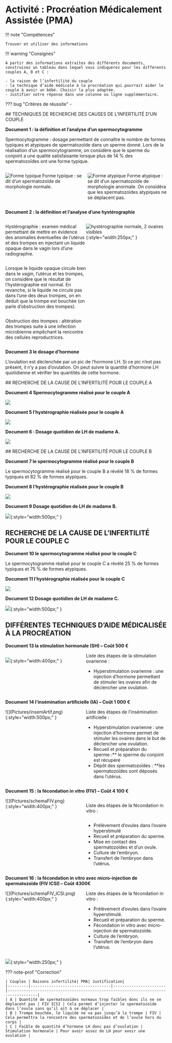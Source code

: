 # Activité : Procréation Médicalement Assistée (PMA)

!!! note "Compétences"

    Trouver et utiliser des informations 

!!! warning "Consignes"

    À partir des informations extraites des différents documents, construisez un tableau dans lequel vous indiquerez pour les différents couples A, B et C :

    - la raison de l’infertilité du couple 
    - la technique d’aide médicale à la procréation qui pourrait aider le couple à avoir un bébé. Choisir la plus adaptée. 
    - Justifier votre réponse dans une colonne ou ligne supplémentaire.

    
??? bug "Critères de réussite"
    - 

<div markdown style="page-break-after: always;">

## TECHNIQUES DE RECHERCHE DES CAUSES DE L’INFERTILITÉ D’UN COUPLE

**Document 1 : la définition et l’analyse d’un spermocytogramme**


Spermocytogramme : dosage permettant de connaître le nombre de formes typiques et atypiques de spermatozoïde dans un sperme donné.
Lors de la réalisation d’un spermocytogramme, on considère que le sperme du conjoint a une qualité satisfaisante lorsque plus de 14 % des spermatozoïdes ont une forme typique.

<div markdown style="display:flex; flex-direction: row">

<div markdown style="display:flex; flex: 1 1 0; flex-direction: column;padding-right:5px;" >

![Forme typique](Pictures/spzTypique.png)
Forme typique : se dit d’un spermatozoïde de morphologie normale.
</div>

<div markdown style="display:flex; flex: 1 1 0;  flex-direction: column; padding-left:5px;" >

![Forme atypique](Pictures/spzAtypique.png)
Forme atypique : se dit d’un spermatozoïde de morphologie anormale. On considéra que les spermatozoïdes atypiques ne se déplacent pas.

</div>
</div>

**Document 2 : la définition et l’analyse d’une hystérographie**

<div markdown style="display:flex; flex-direction: row" >
<div markdown style="display:flex; flex-direction: column; flex: 1 1 0;" >


Hystérographie : examen médical permettant de mettre en évidence des anomalies éventuelles de l’utérus et des trompes en injectant un liquide opaque dans le vagin lors d’une radiographie.


Lorsque le liquide opaque circule bien dans le vagin, l’utérus et les trompes, on considère que le résultat de l’hystérographie est normal. En revanche, si le liquide ne circule pas dans l’une des deux trompes, on en déduit que la trompe est bouchée (on parle d’obstruction des
trompes).

Obstruction des trompes : altération des trompes suite à une infection microbienne empêchant la rencontre des cellules reproductrices.

</div>

<div markdown style="display:flex; flex-direction: column; flex: 1 1 0;" >


![hystérographie normale, 2 ovaires visibles](Pictures/histerioNormal.png){:style="width:250px;"  }
</div>
</div>

**Document 3 le dosage d’hormone**

L’ovulation est déclenchée par un pic de l’hormone LH. Si ce pic n’est
pas présent, il n’y a pas d’ovulation. On peut suivre la quantité
d’hormone LH quotidienne et vérifier les quantités de cette hormone.

</div>
<div markdown style="page-break-after: always;">

## RECHERCHE DE LA CAUSE DE L’INFERTILITÉ POUR LE COUPLE A

**Document 4 Spermocytogramme réalisé pour le couple A**

![](Pictures/coupleASpermocytogramme.jpg)

**Document 5 l’hystérographie réalisée pour le couple A**

![](Pictures/coupleAHisterio.jpg)


**Document 6 : Dosage quotidien de LH de madame A.**

![](Pictures/coupleAdosageLH.png)

</div>
<div markdown style="page-break-after: always;">


## RECHERCHE DE LA CAUSE DE L’INFERTILITÉ POUR LE COUPLE B

**Document 7 le spermocytogramme réalisé pour le couple B**

Le spermocytogramme réalisé pour le couple B a révélé 18 % de formes typiques et 82 % de formes atypiques.

**Document 8 l’hystérographie réalisée pour le couple B**

![](Pictures/coupleBHisterio.png)

**Document 9 Dosage quotidien de LH de madame B.**

![](Pictures/coupleBdosageLH.jpg){:style="width:500px;"  }

</div>
<div markdown style="page-break-after: always;">


## RECHERCHE DE LA CAUSE DE L’INFERTILITÉ POUR LE COUPLE C

**Document 10 le spermocytogramme réalisé pour le couple C**

Le spermocytogramme réalisé pour le couple C a révélé 25 % de formes typiques et 75 % de formes atypiques.

**Document 11 l’hystérographie réalisée pour le couple C**


![](Pictures/coupleCHisterio.jpg)


**Document 12 Dosage quotidien de LH de madame C.**

![](Pictures/coupleCdosageLH.png){:style="width:500px;"  }

## DIFFÉRENTES TECHNIQUES D’AIDE MÉDICALISÉE À LA PROCRÉATION

**Document 13 la stimulation hormonale (SH) – Coût 500 €**
<div markdown style="display:flex; flex-direction:row;">

<div markdown style="display:flex;  flex : 1 1 0; flex-direction:row;">

![](Pictures/stimOvarienne.png){:style="width:400px;"  }
</div>
<div markdown style="display:flex; flex : 1 1 0;  flex-direction:column;">
Liste des étapes de la stimulation ovarienne :

- Hyperstimulation ovarienne : une injection d’hormone permettant de stimuler les ovaires afin de déclencher une ovulation.
</div>

</div>

**Document 14 l’insémination artificielle (IA) – Coût 1 000 €**

<div markdown style="display:flex; flex-direction:row;">

<div markdown style="display:flex;  flex : 1 1 0; flex-direction:row;">
![](Pictures/insemArtif.png){:style="width:500px;"  }
</div>
<div markdown style="display:flex; flex : 1 1 0;  flex-direction:column;">
Liste des étapes de l’insémination artificielle :

 
- Hyperstimulation ovarienne : une injection d’hormone permet de stimuler les ovaires dans le but de déclencher une ovulation.
- Recueil et préparation du sperme :** le sperme du conjoint est récupéré
- Dépôt des spermatozoïdes : **les spermatozoïdes sont déposés dans l’utérus.
</div>

</div>

**Document 15 : la fécondation in vitro (FIV) – Coût 4 100 €**

<div markdown style="display:flex; flex-direction:row;">

<div markdown style="display:flex;  flex : 1 1 0; flex-direction:row;">
![](Pictures/schemaFIV.png){:style="width:400px;"  }

</div>
<div markdown style="display:flex; flex : 1 1 0;  flex-direction:column;">

Liste des étapes de la fécondation in vitro :

-   Prélèvement d’ovules dans l’ovaire hyperstimulé
-   Recueil et préparation du sperme.
-   Mise en contact des spermatozoïdes et d’un ovule.
-   Culture de l’embryon.
-   Transfert de l’embryon dans l’utérus.
</div>

</div>


**Document 16 : la fécondation in vitro avec micro-injection de spermatozoïde (FIV ICSI) – Coût 4300€**

<div markdown style="display:flex; flex-direction:row;">

<div markdown style="display:flex;  flex : 1 1 0; flex-direction:row;">
![](Pictures/schemaFIV_ICSI.png){:style="width:400px;"  }

</div>
<div markdown style="display:flex; flex : 1 1 0;  flex-direction:column;">
Liste des étapes de la fécondation in vitro :

- Prélèvement d’ovules dans l’ovaire hyperstimulé.
- Recueil et préparation du sperme.
- Fécondation in vitro avec micro-injection de spermatozoïde.
- Culture de l’embryon.
- Transfert de l’embryon dans l’utérus.
</div>

</div>


![](Pictures/microInjecSpz.jpg){:style="width:250px;"  }

</div>

??? note-prof "Correction"

    | Couples | Raisons infertilité| PMA| Justification|
    |---------|-----------------------------------|-----------------------|-----------------------------------------------------------------------------------|
    | A | Quantité de spermatozoïdes normaux trop faibles donc ils ne se déplacent pas | FIV ICSI | Cela permet d’injecter le spermatozoïde dans l’ovule sans qu’il ait à se déplacer |
    | B | Trompe bouchée, le liquide ne va pas jusqu’à la trompe | FIV | Cela permettra la rencontre des spermatozoïdes et de l’ovule hors du corps |
    | C | Faible de quantité d’hormone LH donc pas d’ovulation | Stimulation hormonale | Pour avoir assez de LH pour avoir une ovulation |

